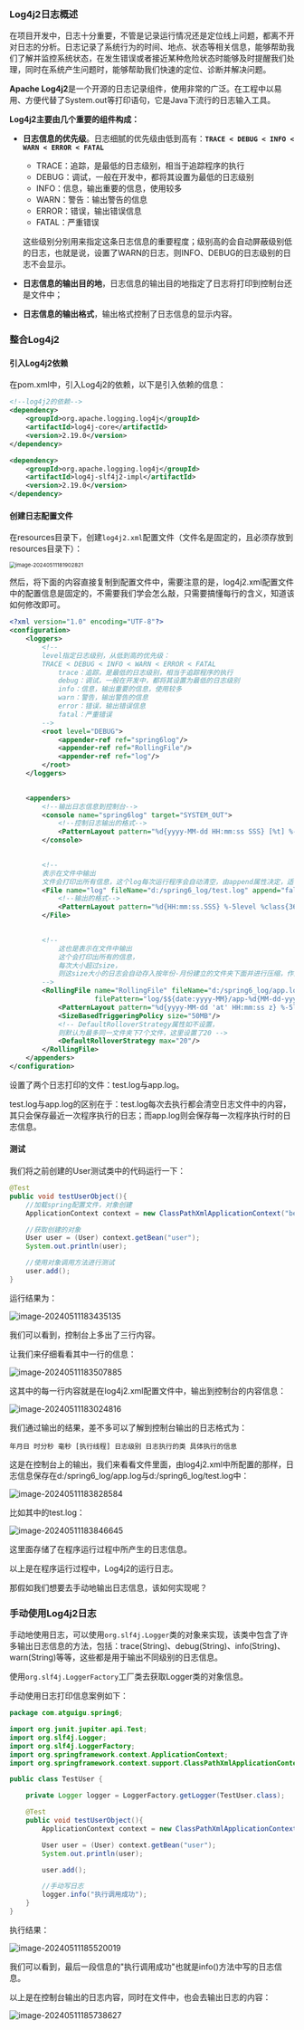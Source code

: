 ### Log4j2日志概述

在项目开发中，日志十分重要，不管是记录运行情况还是定位线上问题，都离不开对日志的分析。日志记录了系统行为的时间、地点、状态等相关信息，能够帮助我们了解并监控系统状态，在发生错误或者接近某种危险状态时能够及时提醒我们处理，同时在系统产生问题时，能够帮助我们快速的定位、诊断并解决问题。

**Apache Log4j2**是一个开源的日志记录组件，使用非常的广泛。在工程中以易用、方便代替了System.out等打印语句，它是Java下流行的日志输入工具。

**Log4j2主要由几个重要的组件构成：**

* **日志信息的优先级**。日志细腻的优先级由低到高有：**`TRACE < DEBUG < INFO < WARN < ERROR < FATAL`**

  * TRACE：追踪，是最低的日志级别，相当于追踪程序的执行
  * DEBUG：调试，一般在开发中，都将其设置为最低的日志级别
  * INFO：信息，输出重要的信息，使用较多
  * WARN：警告：输出警告的信息
  * ERROR：错误，输出错误信息
  * FATAL：严重错误

  这些级别分别用来指定这条日志信息的重要程度；级别高的会自动屏蔽级别低的日志，也就是说，设置了WARN的日志，则INFO、DEBUG的日志级别的日志不会显示。

* **日志信息的输出目的地**，日志信息的输出目的地指定了日志将打印到控制台还是文件中；

* **日志信息的输出格式**，输出格式控制了日志信息的显示内容。



### 整合Log4j2

#### 引入Log4j2依赖

在pom.xml中，引入Log4j2的依赖，以下是引入依赖的信息：

```xml
<!--log4j2的依赖-->
<dependency>
    <groupId>org.apache.logging.log4j</groupId>
    <artifactId>log4j-core</artifactId>
    <version>2.19.0</version>
</dependency>

<dependency>
    <groupId>org.apache.logging.log4j</groupId>
    <artifactId>log4j-slf4j2-impl</artifactId>
    <version>2.19.0</version>
</dependency>
```





#### 创建日志配置文件

在resources目录下，创建`log4j2.xml`配置文件（文件名是固定的，且必须存放到resources目录下）：

<img src="C:/Users/14036/Desktop/笔记/3、Maven、SSM、MyBatisPlus、SpringBoot/images/image-20240511181902821.png" alt="image-20240511181902821" style="zoom:67%;" /> 

然后，将下面的内容直接复制到配置文件中，需要注意的是，log4j2.xml配置文件中的配置信息是固定的，不需要我们学会怎么敲，只需要搞懂每行的含义，知道该如何修改即可。

```xml
<?xml version="1.0" encoding="UTF-8"?>
<configuration>
    <loggers>
        <!--
        level指定日志级别，从低到高的优先级：
        TRACE < DEBUG < INFO < WARN < ERROR < FATAL
        	trace：追踪，是最低的日志级别，相当于追踪程序的执行
            debug：调试，一般在开发中，都将其设置为最低的日志级别
            info：信息，输出重要的信息，使用较多
            warn：警告，输出警告的信息
            error：错误，输出错误信息
            fatal：严重错误
        -->
        <root level="DEBUG">
            <appender-ref ref="spring6log"/>
            <appender-ref ref="RollingFile"/>
            <appender-ref ref="log"/>
        </root>
    </loggers>

    
    <appenders>
        <!--输出日志信息到控制台-->
        <console name="spring6log" target="SYSTEM_OUT">
            <!--控制日志输出的格式-->
            <PatternLayout pattern="%d{yyyy-MM-dd HH:mm:ss SSS} [%t] %-3level %logger{1024} - %msg%n"/>
        </console>

        
        <!--
		表示在文件中输出
		文件会打印出所有信息，这个log每次运行程序会自动清空，由append属性决定，适合临时测试用-->
        <File name="log" fileName="d:/spring6_log/test.log" append="false">
            <!--输出的格式-->
            <PatternLayout pattern="%d{HH:mm:ss.SSS} %-5level %class{36} %L %M - %msg%xEx%n"/>
        </File>

        
        <!-- 
			这也是表示在文件中输出
			这个会打印出所有的信息，
            每次大小超过size，
            则这size大小的日志会自动存入按年份-月份建立的文件夹下面并进行压缩，作为存档
		-->
        <RollingFile name="RollingFile" fileName="d:/spring6_log/app.log"
                     filePattern="log/$${date:yyyy-MM}/app-%d{MM-dd-yyyy}-%i.log.gz">
            <PatternLayout pattern="%d{yyyy-MM-dd 'at' HH:mm:ss z} %-5level %class{36} %L %M - %msg%xEx%n"/>
            <SizeBasedTriggeringPolicy size="50MB"/>
            <!-- DefaultRolloverStrategy属性如不设置，
            则默认为最多同一文件夹下7个文件，这里设置了20 -->
            <DefaultRolloverStrategy max="20"/>
        </RollingFile>
    </appenders>
</configuration>
```

设置了两个日志打印的文件：test.log与app.log。

test.log与app.log的区别在于：test.log每次去执行都会清空日志文件中的内容，其只会保存最近一次程序执行的日志；而app.log则会保存每一次程序执行时的日志信息。



#### 测试

我们将之前创建的User测试类中的代码运行一下：

```java
@Test
public void testUserObject(){
    //加载spring配置文件，对象创建
    ApplicationContext context = new ClassPathXmlApplicationContext("beans.xml");

    //获取创建的对象
    User user = (User) context.getBean("user");
    System.out.println(user);

    //使用对象调用方法进行测试
    user.add();
}
```

运行结果为：

![image-20240511183435135](C:/Users/14036/Desktop/笔记/3、Maven、SSM、MyBatisPlus、SpringBoot/images/image-20240511183435135.png)

我们可以看到，控制台上多出了三行内容。

让我们来仔细看看其中一行的信息：

![image-20240511183507885](C:/Users/14036/Desktop/笔记/3、Maven、SSM、MyBatisPlus、SpringBoot/images/image-20240511183507885.png)

这其中的每一行内容就是在log4j2.xml配置文件中，输出到控制台的内容信息：

![image-20240511183024816](C:/Users/14036/Desktop/笔记/3、Maven、SSM、MyBatisPlus、SpringBoot/images/image-20240511183024816.png)

我们通过输出的结果，差不多可以了解到控制台输出的日志格式为：

`年月日 时分秒 毫秒 [执行线程] 日志级别 日志执行的类 具体执行的信息`

这是在控制台上的输出，我们来看看文件里面，由log4j2.xml中所配置的那样，日志信息保存在d:/spring6_log/app.log与d:/spring6_log/test.log中：

![image-20240511183828584](C:/Users/14036/Desktop/笔记/3、Maven、SSM、MyBatisPlus、SpringBoot/images/image-20240511183828584.png)

比如其中的test.log：

![image-20240511183846645](C:/Users/14036/Desktop/笔记/3、Maven、SSM、MyBatisPlus、SpringBoot/images/image-20240511183846645.png)

这里面存储了在程序运行过程中所产生的日志信息。

以上是在程序运行过程中，Log4j2的运行日志。

那假如我们想要去手动地输出日志信息，该如何实现呢？





### 手动使用Log4j2日志

手动地使用日志，可以使用`org.slf4j.Logger`类的对象来实现，该类中包含了许多输出日志信息的方法，包括：trace(String)、debug(String)、info(String)、warn(String)等等，这些都是用于输出不同级别的日志信息。

使用`org.slf4j.LoggerFactory`工厂类去获取Logger类的对象信息。

手动使用日志打印信息案例如下：

```java
package com.atguigu.spring6;

import org.junit.jupiter.api.Test;
import org.slf4j.Logger;
import org.slf4j.LoggerFactory;
import org.springframework.context.ApplicationContext;
import org.springframework.context.support.ClassPathXmlApplicationContext;

public class TestUser {

    private Logger logger = LoggerFactory.getLogger(TestUser.class);

    @Test
    public void testUserObject(){
        ApplicationContext context = new ClassPathXmlApplicationContext("beans.xml");

        User user = (User) context.getBean("user");
        System.out.println(user);

        user.add();

        //手动写日志
        logger.info("执行调用成功");
    }
}
```

执行结果：

![image-20240511185520019](C:/Users/14036/Desktop/笔记/3、Maven、SSM、MyBatisPlus、SpringBoot/images/image-20240511185520019.png)

我们可以看到，最后一段信息的"执行调用成功"也就是info()方法中写的日志信息。

以上是在控制台输出的日志内容，同时在文件中，也会去输出日志的内容：

![image-20240511185738627](C:/Users/14036/Desktop/笔记/3、Maven、SSM、MyBatisPlus、SpringBoot/images/image-20240511185738627.png)

